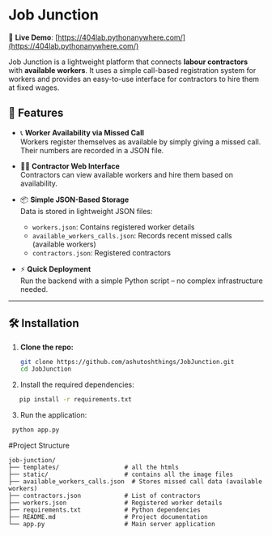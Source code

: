# Job Junction

🚀 **Live Demo**: [https://404lab.pythonanywhere.com/](https://404lab.pythonanywhere.com/)

Job Junction is a lightweight platform that connects **labour contractors** with **available workers**. It uses a simple call-based registration system for workers and provides an easy-to-use interface for contractors to hire them at fixed wages.

## 🌟 Features

- 📞 **Worker Availability via Missed Call**  
  Workers register themselves as available by simply giving a missed call. Their numbers are recorded in a JSON file.

- 🧑‍💼 **Contractor Web Interface**  
  Contractors can view available workers and hire them based on availability.

- 📦 **Simple JSON-Based Storage**  
  Data is stored in lightweight JSON files:
  - `workers.json`: Contains registered worker details
  - `available_workers_calls.json`: Records recent missed calls (available workers)
  - `contractors.json`: Registered contractors

- ⚡ **Quick Deployment**  
  Run the backend with a simple Python script – no complex infrastructure needed.
  
---

## 🛠 Installation

1. **Clone the repo:**

   ```bash
   git clone https://github.com/ashutoshthings/JobJunction.git
   cd JobJunction
2. Install the required dependencies:

```bash
   pip install -r requirements.txt
```
3. Run the application:
  ```bash
   python app.py
```
#Project Structure
```
job-junction/
├── templates/                  # all the htmls 
├── static/                     # contains all the image files
├── available_workers_calls.json  # Stores missed call data (available workers)
├── contractors.json            # List of contractors
├── workers.json                # Registered worker details
├── requirements.txt            # Python dependencies
├── README.md                   # Project documentation
└── app.py                      # Main server application 
```
